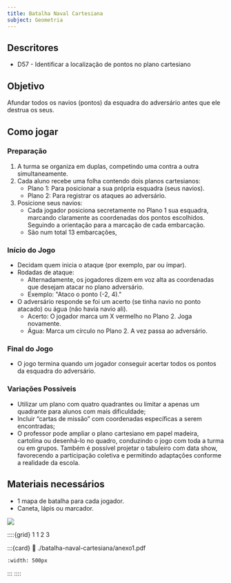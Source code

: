 ```yaml
---
title: Batalha Naval Cartesiana
subject: Geometria
---
```



## Descritores

* D57 - Identificar a localização de pontos no plano cartesiano

## Objetivo

Afundar todos os navios (pontos) da esquadra do adversário antes que ele destrua os seus.

## Como jogar

### Preparação

1. A turma se organiza em duplas, competindo uma contra a outra
simultaneamente.
2. Cada aluno recebe uma folha contendo dois planos cartesianos:
   * Plano 1: Para posicionar a sua própria esquadra (seus navios).
   * Plano 2: Para registrar os ataques ao adversário.
3. Posicione seus navios:
   * Cada jogador posiciona secretamente no Plano 1 sua esquadra, marcando claramente as coordenadas dos pontos escolhidos. Seguindo a orientação para a marcação de cada embarcação.
   * São num total 13 embarcações,

### Início do Jogo

* Decidam quem inicia o ataque (por exemplo, par ou ímpar).
* Rodadas de ataque:
   - Alternadamente, os jogadores dizem em voz alta as coordenadas que desejam atacar no plano adversário.
   - Exemplo: "Ataco o ponto (-2, 4)."
* O adversário responde se foi um acerto (se tinha navio no ponto atacado) ou água (não havia navio ali).
   - Acerto: O jogador marca um X vermelho no Plano 2. Joga novamente.
   - Água: Marca um círculo no Plano 2. A vez passa ao adversário.

### Final do Jogo

* O jogo termina quando um jogador conseguir acertar todos os pontos da esquadra do adversário.

### Variações Possíveis

* Utilizar um plano com quatro quadrantes ou limitar a apenas um quadrante para alunos com mais dificuldade;
* Incluir “cartas de missão” com coordenadas específicas a serem encontradas;
* O professor pode ampliar o plano cartesiano em papel madeira, cartolina ou desenhá-lo no quadro, conduzindo o jogo com toda a turma ou em grupos. Também é possível projetar o tabuleiro com data show, favorecendo a participação coletiva e permitindo adaptações conforme a realidade da escola.

## Materiais necessários

* 1 mapa de batalha para cada jogador.
* Caneta, lápis ou marcador.

[![](https://badgen.net/badge/Download/ZIP)](./batalha-naval-cartesiana/tudo.zip)

::::{grid} 1 1 2 3

:::{card}
:link: ./batalha-naval-cartesiana/anexo1.pdf
```{image} ./batalha-naval-cartesiana/anexo1.png
:width: 500px
```
:::
::::
